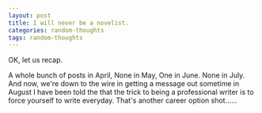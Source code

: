 ```yaml
---
layout: post
title: I will never be a novelist.
categories: random-thoughts
tags: random-thoughts
---
```

OK, let us recap.

A whole bunch of posts in April, 
None in May, One in June.
None in July.
And now,  we're down to the wire in getting a message out sometime in August
I have been told the that the trick to being a professional writer is to force yourself to write everyday.
That's another career option shot......